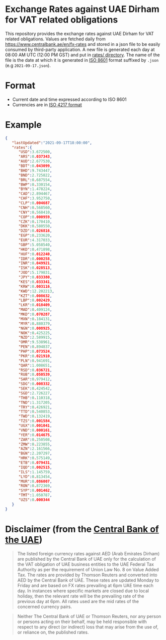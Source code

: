 # Exchange Rates against UAE Dirham for VAT related obligations

This repository provides the exchange rates against UAE Dirham for VAT related obligations. Values are fetched daily from https://www.centralbank.ae/en/fx-rates and stored in a json file to be easily consumed by third-party application. 
A new file is generated each day at 08:00 AM UTC (12:00 PM GST) and put in [rates/ directory](https://github.com/paulbares/centralbank-ae-fx-rates/tree/main/rates). The name of the file is the date at which it is generated in [ISO 8601](https://www.iso.org/iso-8601-date-and-time-format.html) format suffixed by `.json` (e.g `2021-09-17.json`).

# Format

- Current date and time expressed according to ISO 8601
- Currencies are in [ISO 4217 format](https://en.wikipedia.org/wiki/ISO_4217)

# Example

```json
{
   "lastUpdated":"2021-09-17T18:00:00",
   "rates":{
      "USD":3.672500,
      "ARS":0.037343,
      "AUD":2.677530,
      "BDT":0.043099,
      "BHD":9.743447,
      "BND":2.725822,
      "BRL":0.687554,
      "BWP":0.330154,
      "BYN":1.478224,
      "CAD":2.894467,
      "CHF":3.952750,
      "CLP":0.004687,
      "CNH":0.568560,
      "CNY":0.568410,
      "COP":0.000959,
      "CZK":0.170410,
      "DKK":0.580550,
      "DZD":0.026816,
      "EGP":0.233620,
      "EUR":4.317033,
      "GBP":5.058540,
      "HKD":0.471898,
      "HUF":0.012240,
      "IDR":0.000258,
      "INR":0.049921,
      "ISK":0.028513,
      "JOD":5.179831,
      "JPY":0.033380,
      "KES":0.033341,
      "KRW":0.003116,
      "KWD":12.202213,
      "KZT":0.008632,
      "LBP":0.002429,
      "LKR":0.018409,
      "MAD":0.409124,
      "MKD":0.070287,
      "MXN":0.184131,
      "MYR":0.880379,
      "NGN":0.008925,
      "NOK":0.425225,
      "NZD":2.589915,
      "OMR":9.538961,
      "PEN":0.894837,
      "PHP":0.073524,
      "PKR":0.021910,
      "PLN":0.941691,
      "QAR":1.008651,
      "RSD":0.036721,
      "RUB":0.050539,
      "SAR":0.979412,
      "SDG":0.008332,
      "SEK":0.424542,
      "SGD":2.726227,
      "THB":0.110318,
      "TND":1.317205,
      "TRY":0.426921,
      "TTD":0.540853,
      "TWD":0.132419,
      "TZS":0.001584,
      "UGX":0.001041,
      "VND":0.000161,
      "YER":0.014675,
      "ZAR":0.250508,
      "ZMW":0.223855,
      "AZN":2.161566,
      "BGN":2.207297,
      "HRK":0.575149,
      "ETB":0.079431,
      "IQD":0.002515,
      "ILS":1.145759,
      "LYD":0.813454,
      "MUR":0.086007,
      "RON":0.872369,
      "SYP":0.001462,
      "TMT":1.050787,
      "UZS":0.000344
   }
}
```

# Disclaimer (from the [Central Bank of the UAE](https://www.centralbank.ae/en/fx-rates))

> The listed foreign currency rates against AED (Arab Emirates Dirham) are published by the Central Bank of UAE only for the calculation of the VAT obligation of UAE business entities to the UAE Federal Tax Authority as per the requirement of Union Law No. 8 on Value Added Tax. The rates are provided by Thomson Reuters and converted into AED by the Central Bank of UAE. These rates are updated Monday to Friday and are based on FX rates prevailing at 6pm UAE time each day. In instances where specific markets are closed due to local holiday, then the relevant rate will be the prevailing rate of the previous day at 6pm. All rates used are the mid rates of the concerned currency pairs.

> Neither The Central Bank of UAE or Thomson Reuters, nor any person or persons acting on their behalf, may be held responsible with respect to any direct (or indirect) loss that may arise from the use of, or reliance on, the published rates.
